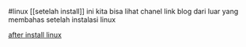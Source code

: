 #linux [[setelah install]]
ini kita bisa lihat chanel link blog dari luar yang membahas setelah instalasi linux

[after install linux](https://averagelinuxuser.com/ubuntu-22-04-after_install/#2-install-drivers)